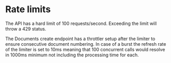 # Rate limits

The API has a hard limit of 100 requests/second. Exceeding the limit will throw a 429 status.

The Documents create endpoint has a throttler setup after the limiter to ensure consecutive document numbering. In case of a burst the refresh rate of the limiter is set to 10ms meaning that 100 concurrent calls would resolve in 1000ms minimum not including the processing time for each.
